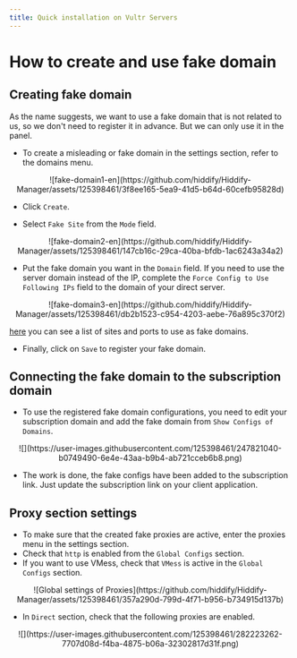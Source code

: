 ```yaml
---
title: Quick installation on Vultr Servers
---
```


<div dir="ltr" markdown="1">


# How to create and use fake domain

## Creating fake domain
As the name suggests, we want to use a fake domain that is not related to us, so we don't need to register it in advance. But we can only use it in the panel.

* To create a misleading or fake domain in the settings section, refer to the domains menu.

<div align=center markdown=1>
![fake-domain1-en](https://github.com/hiddify/Hiddify-Manager/assets/125398461/3f8ee165-5ea9-41d5-b64d-60cefb95828d)

</div>

* Click `Create`.

* Select `Fake Site` from the `Mode` field.

<div align=center markdown=1>
![fake-domain2-en](https://github.com/hiddify/Hiddify-Manager/assets/125398461/147cb16c-29ca-40ba-bfdb-1ac6243a34a2)
</div>

* Put the fake domain you want in the `Domain` field. If you need to use the server domain instead of the IP, complete the `Force Config to Use Following IPs` field to the domain of your direct server.

<div align=center markdown=1>
![fake-domain3-en](https://github.com/hiddify/Hiddify-Manager/assets/125398461/db2b1523-c954-4203-aebe-76a895c370f2)
</div>

[here](https://gist.github.com/ofou/654efe67e173a6bff5c64ba26c09d058) you can see a list of sites and ports to use as fake domains.

* Finally, click on `Save` to register your fake domain.

## Connecting the fake domain to the subscription domain
* To use the registered fake domain configurations, you need to edit your subscription domain and add the fake domain from `Show Configs of Domains`.

<div align=center markdown=1>
![](https://user-images.githubusercontent.com/125398461/247821040-b0749490-6e4e-43aa-b9b4-ab721cceb6b8.png)

</div>

* The work is done, the fake configs have been added to the subscription link. Just update the subscription link on your client application.


## Proxy section settings
* To make sure that the created fake proxies are active, enter the proxies menu in the settings section.
* Check that `http` is enabled from the `Global Configs` section.
*  If you want to use VMess, check that `VMess` is active in the `Global Configs` section.

<div align=center markdown=1>
![Global settings of Proxies](https://github.com/hiddify/Hiddify-Manager/assets/125398461/357a290d-799d-4f71-b956-b734915d137b)

</div>

* In `Direct` section, check that the following proxies are enabled.

<div align=center markdown=1>
![](https://user-images.githubusercontent.com/125398461/282223262-7707d08d-f4ba-4875-b06a-32302817d31f.png)

</div>